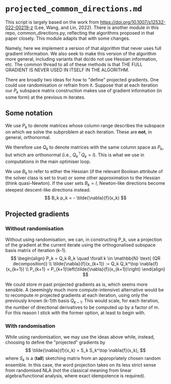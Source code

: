 # ```projected_common_directions.md```

This script is largely based on the work from https://doi.org/10.1007/s12532-022-00219-z (Lee, Wang, and Lin, 2022). There is another module in this repo, common_directions.py, reflecting the algorithms proposed in that paper closely. This module adapts that with some changes.

Namely, here we implement a version of that algorithm that never uses full gradient information.
We also seek to make this version of the algorithm more general, including variants that do/do not use Hessian information, etc.
The common thread to all of these methods is that THE FULL GRADIENT IS NEVER USED IN ITSELF IN THE ALGORITHM.

There are broadly two ideas for how to "define" projected gradients. One could use randomisation or refrain from it. Suppose that at each iteration our $P_k$ subspace matrix construction makes use of gradient information (in some form) at the previous m iterates.

## Some notation

We use $P_k$ to denote matrices whose column range describes the subspace on which we solve the subproblem at each iteration. These are **not**, in general, orthonormal.

We therefore use $Q_k$ to denote matrices with the same column space as $P_k$, but which are orthonormal (i.e., $Q_k^\top Q_k = I$). This is what we use in computations in the main optimiser loop.

We use $B_k$ to refer to either the Hessian (if the relevant Boolean attribute of the solver class is set to true) or some other approximation to the Hessian (think quasi-Newton). If the user sets $B_k = I$, Newton-like directions become steepest descent-like directions instead.
$$
B_k p_k = - \tilde{\nabla}{f}(x_k)
$$

## Projected gradients

### Without randomisation

Without using randomisation, we can, in constructing P_k, use a projection of the gradient at the current iterate using the orthogonalised subspace basis matrix of iteration (k-1).
$$
\begin{align}
P_k = Q_k R_k \quad \forall k \in \mathbb{N} \text{ (QR decomposition)} \\
\tilde{\nabla}{f}(x_{k+1}) := Q_k Q_k^\top \nabla{f}(x_{k+1}) \\
P_{k+1} = P_{k+1}\left(\tilde{\nabla}{f}(x_{k+1})\right)
\end{align}
$$

We could store $m$ past projected gradients as is, which seems more sensible. A (seemingly much more compute-intensive) alternative would be to recompute $m$ projected gradients at each iteration, using only the previously known (k-1)th basis $Q_{k-1}$. This would scale, for each iteration, the number of directional derivatives to be computed up by a factor of m. For this reason I stick with the former option, at least to begin with.

### With randomisation

While using randomisation, we may use the ideas above while, instead, choosing to define the "projected" gradients by
$$
\tilde{\nabla}{f}(x_k) = S_k S_k^\top \nabla{f}(x_k),
$$
where $S_k$ is a (**tall**) sketching matrix from an appropriately chosen random ensemble. In this case, the word projection takes on its less strict sense from randomised NLA (not the classical meaning from linear algebra/functional analysis, where exact idempotence is required).